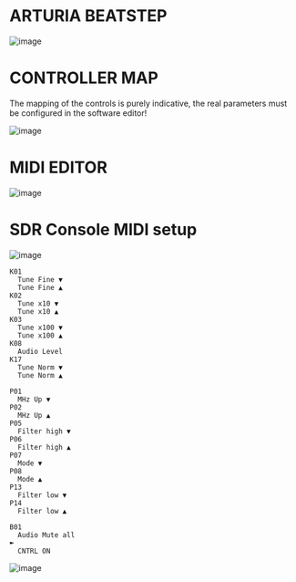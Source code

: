 # ARTURIA BEATSTEP

![image](https://user-images.githubusercontent.com/96939950/147897419-3552f1f6-9d84-49ee-97e0-e9c450cd1b2a.png)


# CONTROLLER MAP
The mapping of the controls is purely indicative, the real parameters must be configured in the software editor!

![image](https://user-images.githubusercontent.com/96939950/147897450-c89de860-e5cd-41d3-aee8-42bed5353591.png)

# MIDI EDITOR

![image](https://user-images.githubusercontent.com/96939950/147898828-f6cfbc28-94d7-41cb-b61d-91ebddd455cb.png)

# SDR Console MIDI setup


![image](https://user-images.githubusercontent.com/96939950/147898461-0516f115-1162-4a0d-94bd-18e382dda27b.png)

    K01
      Tune Fine ▼	
      Tune Fine ▲	
    K02	
      Tune x10 ▼	
      Tune x10 ▲	
    K03	
      Tune x100 ▼	
      Tune x100 ▲	
    K08	
      Audio Level		
    K17	
      Tune Norm ▼	
      Tune Norm ▲	

    P01 	
      MHz Up ▼
    P02	
      MHz Up ▲
    P05	
      Filter high ▼		
    P06	
      Filter high ▲
    P07	
      Mode ▼	
    P08	
      Mode ▲	
    P13	
      Filter low ▼	
    P14	
      Filter low ▲	

    B01	
      Audio Mute all
    ➽	
      CNTRL ON



















![image](https://user-images.githubusercontent.com/96939950/147897602-b64cb50a-6104-4001-b4ac-c684f8c170dc.png)
